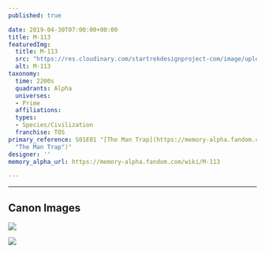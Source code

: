 ```yaml
---
published: true

date: 2019-04-30T07:00:00+00:00
title: M-113
featuredImg:
  title: M-113
  src: "https://res.cloudinary.com/startrekdesignproject-com/image/upload/v1556643349/M-113.png"
  alt: M-113
taxonomy:
  time: 2200s
  quadrants: Alpha
  universes:
  - Prime
  affiliations:
  types:
  - Species/Civilization
  franchise: TOS
primary_reference: S01E01 "[The Man Trap](https://memory-alpha.fandom.com/wiki/The_Man_Trap
  "The Man Trap")"
designer: ''
memory_alpha_url: https://memory-alpha.fandom.com/wiki/M-113

---
```

___
## Canon Images

![](https://res.cloudinary.com/startrekdesignproject-com/image/upload/v1556643349/TOS_ManTrap_M-113_1.jpg)

![](https://res.cloudinary.com/startrekdesignproject-com/image/upload/v1556643349/TOS_ManTrap_M-113_2.jpg)
